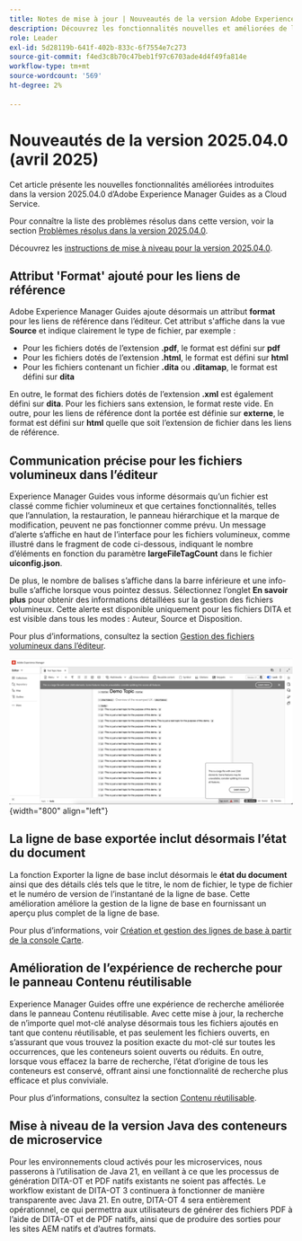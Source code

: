 ```yaml
---
title: Notes de mise à jour | Nouveautés de la version Adobe Experience Manager Guides 2025.04.0
description: Découvrez les fonctionnalités nouvelles et améliorées de la version 2025.04.0 d’Adobe Experience Manager Guides
role: Leader
exl-id: 5d28119b-641f-402b-833c-6f7554e7c273
source-git-commit: f4ed3c8b70c47beb1f97c6703ade4d4f49fa814e
workflow-type: tm+mt
source-wordcount: '569'
ht-degree: 2%

---
```


# Nouveautés de la version 2025.04.0 (avril 2025)

Cet article présente les nouvelles fonctionnalités améliorées introduites dans la version 2025.04.0 d’Adobe Experience Manager Guides as a Cloud Service.

Pour connaître la liste des problèmes résolus dans cette version, voir la section [Problèmes résolus dans la version 2025.04.0](fixed-issues-2025-04-0.md).

Découvrez les [instructions de mise à niveau pour la version 2025.04.0](../release-info/upgrade-instructions-2025-04-0.md).

## Attribut &#39;Format&#39; ajouté pour les liens de référence

Adobe Experience Manager Guides ajoute désormais un attribut **format** pour les liens de référence dans l’éditeur. Cet attribut s&#39;affiche dans la vue **Source** et indique clairement le type de fichier, par exemple :

- Pour les fichiers dotés de l’extension **.pdf**, le format est défini sur **pdf**
- Pour les fichiers dotés de l’extension **.html**, le format est défini sur **html**
- Pour les fichiers contenant un fichier **.dita** ou **.ditamap**, le format est défini sur **dita**

En outre, le format des fichiers dotés de l’extension **.xml** est également défini sur **dita**. Pour les fichiers sans extension, le format reste vide. En outre, pour les liens de référence dont la portée est définie sur **externe**, le format est défini sur **html** quelle que soit l’extension de fichier dans les liens de référence.


## Communication précise pour les fichiers volumineux dans l’éditeur

Experience Manager Guides vous informe désormais qu’un fichier est classé comme fichier volumineux et que certaines fonctionnalités, telles que l’annulation, la restauration, le panneau hiérarchique et la marque de modification, peuvent ne pas fonctionner comme prévu. Un message d’alerte s’affiche en haut de l’interface pour les fichiers volumineux, comme illustré dans le fragment de code ci-dessous, indiquant le nombre d’éléments en fonction du paramètre **largeFileTagCount** dans le fichier **uiconfig.json**.

De plus, le nombre de balises s’affiche dans la barre inférieure et une info-bulle s’affiche lorsque vous pointez dessus. Sélectionnez l’onglet **En savoir plus** pour obtenir des informations détaillées sur la gestion des fichiers volumineux. Cette alerte est disponible uniquement pour les fichiers DITA et est visible dans tous les modes : Auteur, Source et Disposition.

Pour plus d’informations, consultez la section [Gestion des fichiers volumineux dans l’éditeur](../user-guide/web-editor-other-features.md#handling-large-files-in-the-editor).

![](assets/add-toast-tag-count.png){width="800" align="left"}

## La ligne de base exportée inclut désormais l’état du document

La fonction Exporter la ligne de base inclut désormais le **état du document** ainsi que des détails clés tels que le titre, le nom de fichier, le type de fichier et le numéro de version de l’instantané de la ligne de base. Cette amélioration améliore la gestion de la ligne de base en fournissant un aperçu plus complet de la ligne de base.

Pour plus d’informations, voir [Création et gestion des lignes de base à partir de la console Carte](../user-guide/web-editor-baseline.md#manage-baselines).

## Amélioration de l’expérience de recherche pour le panneau Contenu réutilisable

Experience Manager Guides offre une expérience de recherche améliorée dans le panneau Contenu réutilisable. Avec cette mise à jour, la recherche de n’importe quel mot-clé analyse désormais tous les fichiers ajoutés en tant que contenu réutilisable, et pas seulement les fichiers ouverts, en s’assurant que vous trouvez la position exacte du mot-clé sur toutes les occurrences, que les conteneurs soient ouverts ou réduits. En outre, lorsque vous effacez la barre de recherche, l’état d’origine de tous les conteneurs est conservé, offrant ainsi une fonctionnalité de recherche plus efficace et plus conviviale.

Pour plus d’informations, consultez la section [Contenu réutilisable](../user-guide/web-editor-features.md#reusable-content).


## Mise à niveau de la version Java des conteneurs de microservice

Pour les environnements cloud activés pour les microservices, nous passerons à l’utilisation de Java 21, en veillant à ce que les processus de génération DITA-OT et PDF natifs existants ne soient pas affectés. Le workflow existant de DITA-OT 3 continuera à fonctionner de manière transparente avec Java 21.  En outre, DITA-OT 4 sera entièrement opérationnel, ce qui permettra aux utilisateurs de générer des fichiers PDF à l’aide de DITA-OT et de PDF natifs, ainsi que de produire des sorties pour les sites AEM natifs et d’autres formats.

